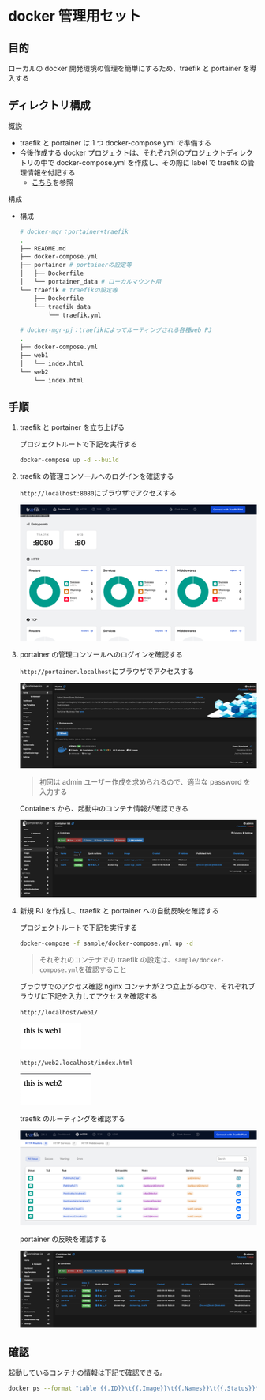# docker 管理用セット

## 目的

ローカルの docker 開発環境の管理を簡単にするため、traefik と portainer を導入する

## ディレクトリ構成

概説

- traefik と portainer は 1 つ docker-compose.yml で準備する
- 今後作成する docker プロジェクトは、それぞれ別のプロジェクトディレクトリの中で docker-compose.yml を作成し、その際に label で traefik の管理情報を付記する
  - [こちら](https://github.com/vnzzzz/docker-mgr-pj)を参照

構成

- 構成

  ```bash
  # docker-mgr：portainer+traefik
  .
  ├── README.md
  ├── docker-compose.yml
  ├── portainer # portainerの設定等
  │   ├── Dockerfile
  │   └── portainer_data # ローカルマウント用
  └── traefik # traefikの設定等
      ├── Dockerfile
      └── traefik_data
          └── traefik.yml
  ```

  ```bash
  # docker-mgr-pj：traefikによってルーティングされる各種web PJ
  .
  ├── docker-compose.yml
  ├── web1
  │   └── index.html
  └── web2
      └── index.html
  ```

## 手順

1. traefik と portainer を立ち上げる

   プロジェクトルートで下記を実行する

   ```bash
   docker-compose up -d --build
   ```

1. traefik の管理コンソールへのログインを確認する

   `http://localhost:8080`にブラウザでアクセスする

   ![picture 1](images/traefik-console.png)

1. portainer の管理コンソールへのログインを確認する

   `http://portainer.localhost`にブラウザでアクセスする

   ![picture 2](images/portainer-console.png)

   > 初回は admin ユーザー作成を求められるので、適当な password を入力する

   Containers から、起動中のコンテナ情報が確認できる

   ![picture 3](images/portainer-container.png)

1. 新規 PJ を作成し、traefik と portainer への自動反映を確認する

   プロジェクトルートで下記を実行する

   ```bash
   docker-compose -f sample/docker-compose.yml up -d
   ```

   > それぞれのコンテナでの traefik の設定は、`sample/docker-compose.yml`を確認すること

   ブラウザでのアクセス確認
   nginx コンテナが２つ立上がるので、それぞれブラウザに下記を入力してアクセスを確認する

   `http://localhost/web1/`

   ![picture 4](images/web1.png)

   `http://web2.localhost/index.html`

   ![picture 5](images/web2.png)

   traefik のルーティングを確認する

   ![picture 6](images/traefik-sample.png)

   portainer の反映を確認する

    ![picture 7](images/portainer-sample.png)  

## 確認
起動しているコンテナの情報は下記で確認できる。
```bash
docker ps --format "table {{.ID}}\t{{.Image}}\t{{.Names}}\t{{.Status}}\t{{.Ports}}"
```
